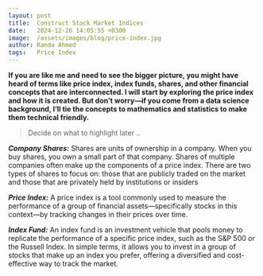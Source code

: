 ```yaml
---
layout: post
title:  Construct Stock Market Indices
date:   2024-12-26 14:05:55 +0300
image:  /assets/images/blog/price-index.jpg
author: Randa Ahmed
tags:   Price Index
---
```


**If you are like me and need to see the bigger picture, you might have heard of terms like price index, index funds, shares, and other financial concepts that are interconnected. I will start by exploring the price index and how it is created. But don’t worry—if you come from a data science background, I’ll tie the concepts to mathematics and statistics to make them technical friendly.**

> Decide on what to highlight later .. 

***Company Shares:*** Shares are units of ownership in a company. When you buy shares, you own a small part of that company. Shares of multiple companies often make up the components of a price index. There are two types of shares to focus on: those that are publicly traded on the market and those that are privately held by institutions or insiders

***Price Index:*** A price index is a tool commonly used to measure the performance of a group of financial assets—specifically stocks in this context—by tracking changes in their prices over time.

***Index Fund:*** An index fund is an investment vehicle that pools money to replicate the performance of a specific price index, such as the S&P 500 or the Russell Index. In simple terms, it allows you to invest in a group of stocks that make up an index you prefer, offering a diversified and cost-effective way to track the market.



